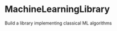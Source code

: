 MachineLearningLibrary
======================

Build a library implementing classical ML algorithms
